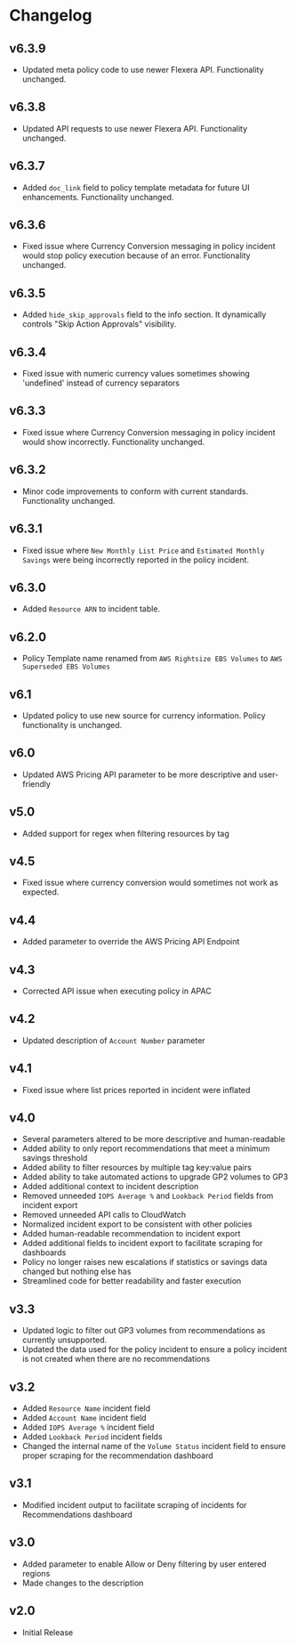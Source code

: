 # Changelog

## v6.3.9

- Updated meta policy code to use newer Flexera API. Functionality unchanged.

## v6.3.8

- Updated API requests to use newer Flexera API. Functionality unchanged.

## v6.3.7

- Added `doc_link` field to policy template metadata for future UI enhancements. Functionality unchanged.

## v6.3.6

- Fixed issue where Currency Conversion messaging in policy incident would stop policy execution because of an error. Functionality unchanged.

## v6.3.5

- Added `hide_skip_approvals` field to the info section. It dynamically controls "Skip Action Approvals" visibility.

## v6.3.4

- Fixed issue with numeric currency values sometimes showing 'undefined' instead of currency separators

## v6.3.3

- Fixed issue where Currency Conversion messaging in policy incident would show incorrectly. Functionality unchanged.

## v6.3.2

- Minor code improvements to conform with current standards. Functionality unchanged.

## v6.3.1

- Fixed issue where `New Monthly List Price` and `Estimated Monthly Savings` were being incorrectly reported in the policy incident.

## v6.3.0

- Added `Resource ARN` to incident table.

## v6.2.0

- Policy Template name renamed from `AWS Rightsize EBS Volumes` to `AWS Superseded EBS Volumes`

## v6.1

- Updated policy to use new source for currency information. Policy functionality is unchanged.

## v6.0

- Updated AWS Pricing API parameter to be more descriptive and user-friendly

## v5.0

- Added support for regex when filtering resources by tag

## v4.5

- Fixed issue where currency conversion would sometimes not work as expected.

## v4.4

- Added parameter to override the AWS Pricing API Endpoint

## v4.3

- Corrected API issue when executing policy in APAC

## v4.2

- Updated description of `Account Number` parameter

## v4.1

- Fixed issue where list prices reported in incident were inflated

## v4.0

- Several parameters altered to be more descriptive and human-readable
- Added ability to only report recommendations that meet a minimum savings threshold
- Added ability to filter resources by multiple tag key:value pairs
- Added ability to take automated actions to upgrade GP2 volumes to GP3
- Added additional context to incident description
- Removed unneeded `IOPS Average %` and `Lookback Period` fields from incident export
- Removed unneeded API calls to CloudWatch
- Normalized incident export to be consistent with other policies
- Added human-readable recommendation to incident export
- Added additional fields to incident export to facilitate scraping for dashboards
- Policy no longer raises new escalations if statistics or savings data changed but nothing else has
- Streamlined code for better readability and faster execution

## v3.3

- Updated logic to filter out GP3 volumes from recommendations as currently unsupported.
- Updated the data used for the policy incident to ensure a policy incident is not created when there are no recommendations

## v3.2

- Added `Resource Name` incident field
- Added `Account Name` incident field
- Added `IOPS Average %` incident field
- Added `Lookback Period` incident fields
- Changed the internal name of the `Volume Status` incident field to ensure proper scraping for the recommendation dashboard

## v3.1

- Modified incident output to facilitate scraping of incidents for Recommendations dashboard

## v3.0

- Added parameter to enable Allow or Deny filtering by user entered regions
- Made changes to the description

## v2.0

- Initial Release
